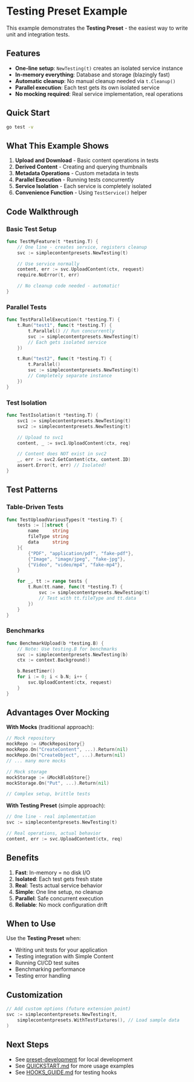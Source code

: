 # Testing Preset Example

This example demonstrates the **Testing Preset** - the easiest way to write unit and integration tests.

## Features

- **One-line setup**: `NewTesting(t)` creates an isolated service instance
- **In-memory everything**: Database and storage (blazingly fast)
- **Automatic cleanup**: No manual cleanup needed via `t.Cleanup()`
- **Parallel execution**: Each test gets its own isolated service
- **No mocking required**: Real service implementation, real operations

## Quick Start

```bash
go test -v
```

## What This Example Shows

1. **Upload and Download** - Basic content operations in tests
2. **Derived Content** - Creating and querying thumbnails
3. **Metadata Operations** - Custom metadata in tests
4. **Parallel Execution** - Running tests concurrently
5. **Service Isolation** - Each service is completely isolated
6. **Convenience Function** - Using `TestService()` helper

## Code Walkthrough

### Basic Test Setup

```go
func TestMyFeature(t *testing.T) {
    // One line - creates service, registers cleanup
    svc := simplecontentpresets.NewTesting(t)

    // Use service normally
    content, err := svc.UploadContent(ctx, request)
    require.NoError(t, err)

    // No cleanup code needed - automatic!
}
```

### Parallel Tests

```go
func TestParallelExecution(t *testing.T) {
    t.Run("test1", func(t *testing.T) {
        t.Parallel() // Run concurrently
        svc := simplecontentpresets.NewTesting(t)
        // Each gets isolated service
    })

    t.Run("test2", func(t *testing.T) {
        t.Parallel()
        svc := simplecontentpresets.NewTesting(t)
        // Completely separate instance
    })
}
```

### Test Isolation

```go
func TestIsolation(t *testing.T) {
    svc1 := simplecontentpresets.NewTesting(t)
    svc2 := simplecontentpresets.NewTesting(t)

    // Upload to svc1
    content, _ := svc1.UploadContent(ctx, req)

    // Content does NOT exist in svc2
    _, err := svc2.GetContent(ctx, content.ID)
    assert.Error(t, err) // Isolated!
}
```

## Test Patterns

### Table-Driven Tests

```go
func TestUploadVariousTypes(t *testing.T) {
    tests := []struct {
        name     string
        fileType string
        data     string
    }{
        {"PDF", "application/pdf", "fake-pdf"},
        {"Image", "image/jpeg", "fake-jpg"},
        {"Video", "video/mp4", "fake-mp4"},
    }

    for _, tt := range tests {
        t.Run(tt.name, func(t *testing.T) {
            svc := simplecontentpresets.NewTesting(t)
            // Test with tt.fileType and tt.data
        })
    }
}
```

### Benchmarks

```go
func BenchmarkUpload(b *testing.B) {
    // Note: Use testing.B for benchmarks
    svc := simplecontentpresets.NewTesting(b)
    ctx := context.Background()

    b.ResetTimer()
    for i := 0; i < b.N; i++ {
        svc.UploadContent(ctx, request)
    }
}
```

## Advantages Over Mocking

**With Mocks** (traditional approach):
```go
// Mock repository
mockRepo := &MockRepository{}
mockRepo.On("CreateContent", ...).Return(nil)
mockRepo.On("CreateObject", ...).Return(nil)
// ... many more mocks

// Mock storage
mockStorage := &MockBlobStore{}
mockStorage.On("Put", ...).Return(nil)

// Complex setup, brittle tests
```

**With Testing Preset** (simple approach):
```go
// One line - real implementation
svc := simplecontentpresets.NewTesting(t)

// Real operations, actual behavior
content, err := svc.UploadContent(ctx, req)
```

## Benefits

1. **Fast**: In-memory = no disk I/O
2. **Isolated**: Each test gets fresh state
3. **Real**: Tests actual service behavior
4. **Simple**: One line setup, no cleanup
5. **Parallel**: Safe concurrent execution
6. **Reliable**: No mock configuration drift

## When to Use

Use the **Testing Preset** when:

- Writing unit tests for your application
- Testing integration with Simple Content
- Running CI/CD test suites
- Benchmarking performance
- Testing error handling

## Customization

```go
// Add custom options (future extension point)
svc := simplecontentpresets.NewTesting(t,
    simplecontentpresets.WithTestFixtures(), // Load sample data
)
```

## Next Steps

- See [preset-development](../preset-development/) for local development
- See [QUICKSTART.md](../../QUICKSTART.md) for more usage examples
- See [HOOKS_GUIDE.md](../../HOOKS_GUIDE.md) for testing hooks
